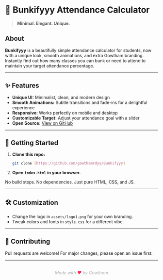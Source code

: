 # 🍏 Bunkifyyy Attendance Calculator

> **Minimal. Elegant. Unique.**

## About

**Bunkifyyy** is a beautifully simple attendance calculator for students, now with a unique look, smooth animations, and extra Gowtham branding. Instantly find out how many classes you can bunk or need to attend to maintain your target attendance percentage.

---

## ✨ Features
- **Unique UI:** Minimalist, clean, and modern design
- **Smooth Animations:** Subtle transitions and fade-ins for a delightful experience
- **Responsive:** Works perfectly on mobile and desktop
- **Customizable Target:** Adjust your attendance goal with a slider
- **Open Source:** [View on GitHub]([(https://github.com/gowthamrdyy/Bunkifyyy)])

---

## 🚀 Getting Started
1. **Clone this repo:**
   ```bash
   git clone [https://github.com/gowthamrdyy/Bunkifyyy]
   ```
2. **Open `index.html` in your browser.**

No build steps. No dependencies. Just pure HTML, CSS, and JS.

---
## 🛠️ Customization
- Change the logo in `assets/logo1.png` for your own branding.
- Tweak colors and fonts in `style.css` for a different vibe.

---

## 🤝 Contributing
Pull requests are welcome! For major changes, please open an issue first.

---

<div align="center" style="margin-top:2rem; color:#b0b0b4; font-style:italic;">
  Made with <span style="color:#ff2d55;">&#10084;</span> by Gowtham
</div>
